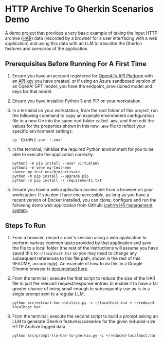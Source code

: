 # HTTP Archive To Gherkin Scenarios Demo

A demo project that provides a very basic example of taking the input HTTP archive ([HAR](https://en.wikipedia.org/wiki/HAR_(file_format))) data (recorded by a browser for a user interfacing with a web application) and using this data with an LLM to describe the Gherkin features and scenarios of the application.


## Prerequisites Before Running For A First Time

1. Ensure you have an account registered for [OpenAI's API Platform](https://platform.openai.com/) with an [API key](https://platform.openai.com/account/api-keys) you have created, or if using an Azure sandboxed version of an OpenAI GPT model, you have the endpoint, provisioned model and keys for that model.

1. Ensure you have installed Python 3 and [PIP](https://pip.pypa.io/en/stable/installation/) on your workstation.

1. In a terminal on your workstation, from the root folder of this project, run the following command to copy an example environment configuration file to a new file into the same root folder called **`.env`**, and then edit the values for the properties shown in this new **`.env`** file to reflect your specific environment settings:

    ```console
    cp 'EXAMPLE.env' '.env'
    ```

1. In the terminal, initialise the required Python environment for you to be able to execute the application correctly.

    ```console
    python3 -m pip install --user virtualenv
    python3 -m venv my-test-env
    source my-test-env/bin/activate
    python -m pip install --upgrade pip
    python -m pip install -r requirements.txt
    ```

1. Ensure you have a web application accessible from a browser on your workstation. If you don't have one accessible, as long as you have a recent version of Docker installed, you can clone, configure and run the following demo web application from GitHub: [icehrm HR management system](https://github.com/gamonoid/icehrm).


## Steps To Run

1. From a browser, record a user's session using a web application to perform various common tasks provided by that application and save the file to a local folder (the rest of the instructions will assume you have saved this to `~/localhost.har` so you may need to change any subsequent references to this file path, shown in the rest of this README, accordingly). An example of how to do this in a Google Chrome browser is [documented here](https://support.zendesk.com/hc/en-us/articles/4408828867098-Generating-a-HAR-file-for-troubleshooting-).

1. From the terminal, execute the first script to reduce the size of the HAR file to just the relevant request/response entries to enable it to have a far greater chance of being small enough to subsequently use as-is in a single prompt sent to a regular LLM.

    ```console
    python src/extract-har-entities.py -i ~/localhost.har > ~/reduced-localhost.har
    ```

1. From the terminal, execute the second script to build a prompt asking an LLM to generate Gherkin features/scenarios for the given reduced-size HTTP Archive logged data.

    ```console
    python src/prompt-llm-har-to-gherkin.py -i ~/reduced-localhost.har
    ```
